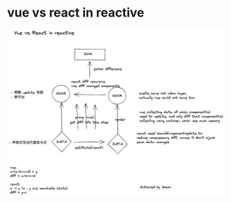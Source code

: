 # vue vs react in reactive

![image](https://raw.githubusercontent.com/anson09/draw/main/excalidraw/vue-vs-react-in-reactive.png)
